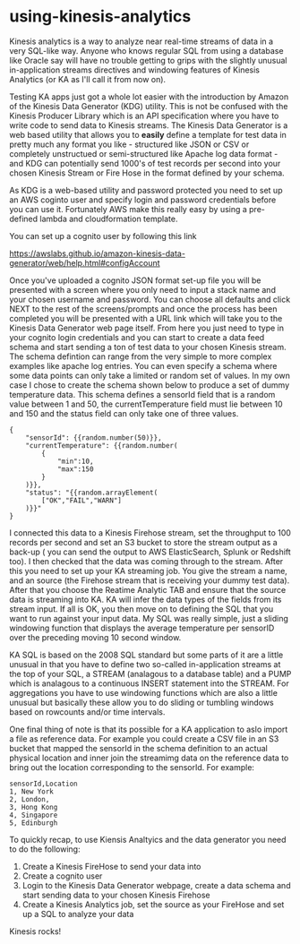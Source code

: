 # using-kinesis-analytics

Kinesis analytics is a way to analyze near real-time streams of data in a very SQL-like way.
Anyone who knows regular SQL from using a database like Oracle say will have no trouble getting to grips with the 
slightly unusual in-application streams directives and windowing features of Kinesis Analytics (or KA as I'll call it from now on). 

Testing KA apps just got a whole lot easier with the introduction by Amazon of the Kinesis Data Generator (KDG)
utility. This is not be confused with the Kinesis Producer Library which is an API specification where you have to write code
to send data to Kinesis streams. The Kinesis Data Generator is a web based utility that allows you to __easily__ define a 
template for test data in pretty much any format you like - structured like JSON or CSV  or completely unstructued or 
semi-structured like Apache log data format - and KDG can potentially send 1000's of test records per second into your 
chosen Kinesis Stream or Fire Hose in the format defined by your schema. 

As KDG is a web-based utility and password protected you need to set up an AWS coginto user and specify login and password 
credentials before you can use it. Fortunately AWS make this really easy by using a pre-defined lambda and cloudformation template. 

You can set up a cognito user by following this link 

<https://awslabs.github.io/amazon-kinesis-data-generator/web/help.html#configAccount>

Once you've uploaded a cognito JSON format set-up file you will be presented with a screen where you only need to input a stack 
name and your chosen username and password. You can choose all defaults and click NEXT to the rest of the screens/prompts and once the 
process has been completed you will be presented with a URL link which will take you to the Kinesis Data Generator web page itself. 
From here you just need to type in your cognito login credentials and you can start to create a data feed schema and start 
sending a ton of test data to your chosen Kinesis stream. The schema defintion can range from the very simple to  more complex 
examples like apache log entries. You can even specify a schema where some data points can only take a limited or random set
of values. In my own case I chose to create the schema shown below to produce a set of dummy temperature data. This schema defines 
a sensorId field that is a random value between 1 and 50, the currentTemperature field must lie between 10 and 150 and the 
status field can only take one of three values.


```
{
    "sensorId": {{random.number(50)}},
    "currentTemperature": {{random.number(
        {
            "min":10,
            "max":150
        }
    )}},
    "status": "{{random.arrayElement(
        ["OK","FAIL","WARN"]
    )}}"
}
```

I connected this data to a Kinesis Firehose stream, set the throughput to 100 records per second and set an S3 bucket to store the 
stream  output as a back-up ( you can send the output to AWS ElasticSearch, Splunk or Redshift too). I then checked that the data 
was coming through to the stream. After this you need to set up your KA streaming job. You give the stream a name, and an source 
(the Firehose stream that is receiving your dummy test data). After that you choose the Reatime Analytic TAB and ensure that the 
source data is streaming into KA. KA will infer the data types of the fields from its stream input. If all is OK, you then move 
on to defining the SQL that you want to run against your input data. My SQL was really simple, just a sliding windowing function 
that displays the average temperature per sensorID over the preceding moving 10 second window. 

KA SQL is based on the 2008 SQL standard but some parts of it are a little unusual in that you have to define two 
so-called in-application streams at the top of your SQL, a STREAM (analagous to a database table) and a PUMP which is analagous 
to a continuous INSERT statement into the STREAM. For aggregations you have to use windowing functions which are also a little 
unusual but basically these allow you to do sliding or tumbling windows based on rowcounts and/or time intervals. 

One final thing of note is that its possible for a KA application to aslo import a file as reference data. For example 
you could create a CSV file in an S3 bucket that mapped the sensorId in the schema definition to an actual physical location and 
inner join the streamimg data on the reference data to bring out the location corresponding to the sensorId. For example:

```
sensorId,Location
1, New York
2, London,
3, Hong Kong
4, Singapore
5, Edinburgh
```

To quickly recap, to use Kiensis Analtyics and the data generator you need to do the following:

1) Create a Kinesis FireHose to send your data into 
2) Create a cognito user
3) Login to the Kinesis Data Generator webpage, create a data schema and start sending data to your chosen Kinesis Firehose
4) Create a Kinesis Analytics job, set the source as your FireHose and set up a SQL to analyze your data


Kinesis rocks!

